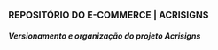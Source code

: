 <H3>REPOSITÓRIO DO E-COMMERCE | ACRISIGNS</H3>
<h5>Versionamento e organização do projeto Acrisigns</h5>
